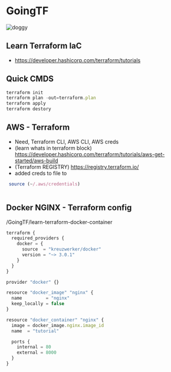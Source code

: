 # GoingTF
<img src="https://image.ibb.co/bEF0B7/doggy.gif" alt="doggy" border="0">

## Learn Terraform IaC
- https://developer.hashicorp.com/terraform/tutorials

## Quick CMDS
```TypeScript
terraform init
terraform plan -out=terraform.plan
terraform apply
terraform destory
```

## AWS - Terraform
- Need, Terraform CLI, AWS CLI, AWS creds
- (learn whats in terraform block) https://developer.hashicorp.com/terraform/tutorials/aws-get-started/aws-build
- (Terraform REGISTRY) https://registry.terraform.io/
 - added creds to file to 
```TypeScript
 source (~/.aws/credentials)
```

```TypeScript

```

## Docker NGINX - Terraform config 
/GoingTF/learn-terraform-docker-container
```TypeScript
terraform {
  required_providers {
    docker = {
      source  = "kreuzwerker/docker"
      version = "~> 3.0.1"
    }
  }
}

provider "docker" {}

resource "docker_image" "nginx" {
  name         = "nginx"
  keep_locally = false
}

resource "docker_container" "nginx" {
  image = docker_image.nginx.image_id
  name  = "tutorial"

  ports {
    internal = 80
    external = 8000
  }
}
```